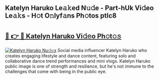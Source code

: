 ## Katelyn Haruko Le𝚊𝚔ed N𝚞𝚍e - Part-hUk Vi𝚍eo Le𝚊𝚔s - H𝚘t O𝚗lyf𝚊ns Ph𝚘tos ptIc8

# <h2><a href="http://hf8fvuz.feru.top/?c=Katelyn+Haruko">🔗 👉 🔴 Katelyn Haruko Vi𝚍𝚎o Ph𝚘t𝚘𝚜</a></h2>

[![Katelyn Haruko Nu𝚍𝚎s](https://i.imgur.com/0TWrTi3.gif)](http://hf8fvuz.feru.top/?c=Katelyn+Haruko)
Social media influencer Katelyn Haruko who creates engaging lifestyle and dance content, featuring solo and collaborative dance trend performances and mini vlogs. Katelyn Haruko public image is one of strength and resilience, but he's not immune to the challenges that come with being in the public eye. 
